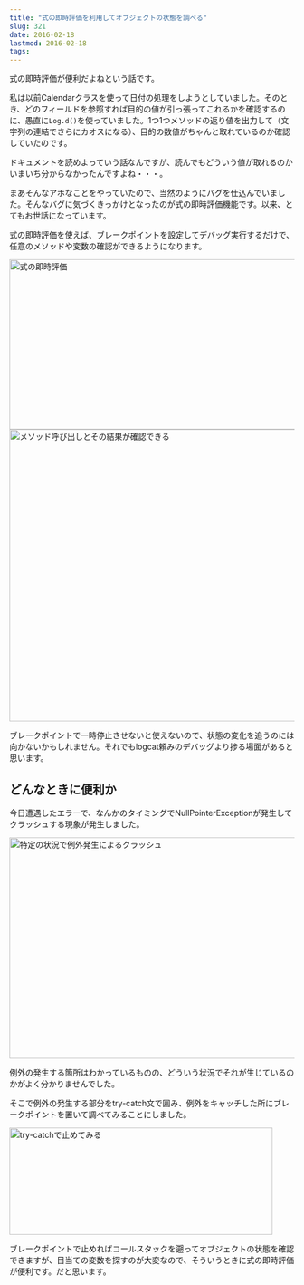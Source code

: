 ```yaml
---
title: "式の即時評価を利用してオブジェクトの状態を調べる"
slug: 321
date: 2016-02-18
lastmod: 2016-02-18
tags: 
---
```


式の即時評価が便利だよねという話です。

私は以前Calendarクラスを使って日付の処理をしようとしていました。そのとき、どのフィールドを参照すれば目的の値が引っ張ってこれるかを確認するのに、愚直に`Log.d()`を使っていました。1つ1つメソッドの返り値を出力して（文字列の連結でさらにカオスになる）、目的の数値がちゃんと取れているのか確認していたのです。

ドキュメントを読めよっていう話なんですが、読んでもどういう値が取れるのかいまいち分からなかったんですよね・・・。

まあそんなアホなことをやっていたので、当然のようにバグを仕込んでいました。そんなバグに気づくきっかけとなったのが式の即時評価機能です。以来、とてもお世話になっています。

式の即時評価を使えば、ブレークポイントを設定してデバッグ実行するだけで、任意のメソッドや変数の確認ができるようになります。

<img src="https://android.gcreate.jp/wp-content/uploads/2016/02/a16fb4146a60353d355983c3eaeca81d.jpg" alt="式の即時評価" title="式の即時評価.jpg" border="0" width="600" height="300" />

<img src="https://android.gcreate.jp/wp-content/uploads/2016/02/9ec591d81d7586df977c85e41dbc9a3f.jpg" alt="メソッド呼び出しとその結果が確認できる" title="メソッド呼び出しとその結果が確認できる.jpg" border="0" width="511" height="515" />

ブレークポイントで一時停止させないと使えないので、状態の変化を追うのには向かないかもしれません。それでもlogcat頼みのデバッグより捗る場面があると思います。


## どんなときに便利か


今日遭遇したエラーで、なんかのタイミングでNullPointerExceptionが発生してクラッシュする現象が発生しました。

<img src="https://android.gcreate.jp/wp-content/uploads/2016/02/21e212a9917983366194259f435a12fc.jpg" alt="特定の状況で例外発生によるクラッシュ" title="特定の状況で例外発生によるクラッシュ.jpg" border="0" width="530" height="390" />

例外の発生する箇所はわかっているものの、どういう状況でそれが生じているのかがよく分かりませんでした。

そこで例外の発生する部分をtry-catch文で囲み、例外をキャッチした所にブレークポイントを置いて調べてみることにしました。

<img src="https://android.gcreate.jp/wp-content/uploads/2016/02/449b587525c34a13ceb99480c5c2b69e.jpg" alt="try-catchで止めてみる" title="try-catchで止めてみる.jpg" border="0" width="465" height="189" />

ブレークポイントで止めればコールスタックを遡ってオブジェクトの状態を確認できますが、目当ての変数を探すのが大変なので、そういうときに式の即時評価が便利です。だと思います。


  